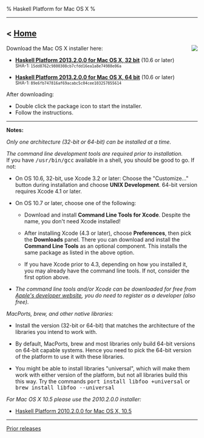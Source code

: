 % Haskell Platform for Mac OS X
%

-------------------------------
< [Home]
-------------------------------

[Home]: index.html

<img style="float:right;" src="images/OS_X-Logo.png" />
Download the Mac OS X installer here:

* **<a href="http://lambda.haskell.org/platform/download/2013.2.0.0/Haskell%20Platform%202013.2.0.0%2032bit.pkg" onClick="javascript: pageTracker._trackPageview('/downloads/mac'); ">Haskell Platform 2013.2.0.0 for Mac OS X, 32 bit</a>** (10.6 or later)  \
<small>SHA-1: `15dd8762c9800308cb7cfdd16ea1a8e74988e06a`</small>

* **<a href="http://lambda.haskell.org/platform/download/2013.2.0.0/Haskell%20Platform%202013.2.0.0%2064bit.pkg" onClick="javascript: pageTracker._trackPageview('/downloads/mac'); "> Haskell Platform 2013.2.0.0 for Mac OS X, 64 bit</a>** (10.6 or later)  \
<small>SHA-1: `89e6fb747816af69acabc5c04cee103257855614`</small>

<!--
* <small>*Pick the 32-bit version, unless you have a specific reason to use the 64-bit version.*<br />
The 32-bit one is slightly faster for most programs.<br />
If you use **MacPorts**, **brew**, or other 3rd party libraries, see below.</small>
-->

After downloading:

* Double click the package icon to start the installer.
* Follow the instructions.

----

**Notes:**

*Only one architecture (32-bit or 64-bit) can be installed at a time.*

*The command line development tools are required prior to installation.*
<br />If you have <tt>/usr/bin/gcc</tt> available in a shell, you should be good to go. If not:

  * On OS 10.6, 32-bit, use Xcode 3.2 or later: Choose the "Customize…" button during installation and choose **UNIX Development**. 64-bit version requires Xcode 4.1 or later.

  * On OS 10.7 or later, choose one of the following:

    * Download and install **Command Line Tools for Xcode**.
      Despite the name, you don't need Xcode installed!

    * After installing Xcode (4.3 or later), choose **Preferences**, then
      pick the **Downloads** panel. There you can download and
      install the **Command Line Tools** as an optional component.
      This installs the same package as listed in the above option.

    * If you have Xcode prior to 4.3, depending on how you installed it,
      you may already have the command line tools. If not, consider the
      first option above.

  * *The command line tools and/or Xcode can be downloaded for free
    from [Apple's developer website](http://developer.apple.com), you
    do need to register as a developer (also free).*

*MacPorts, brew, and other native libraries:*

  * Install the version (32-bit or 64-bit) that matches the architecture of the
    libraries you intend to work with.

  * By default, MacPorts, brew and most libraries only build 64-bit versions on
     64-bit capable systems. Hence you need to pick the 64-bit version of the
     platform to use it with these libraries.

  * You might be able to install libraries "universal", which will make them
    work with either version of the platform, but not all libraries build this
    this way. Try the commands <tt>port install libfoo +universal</tt> or
    <tt>brew install libfoo --universal</tt>

*For Mac OS X 10.5 please use the 2010.2.0.0 installer:*

* <a href="http://lambda.haskell.org/platform/download/2010.2.0.0/haskell-platform-2010.2.0.0.i386.dmg" onClick="javascript: pageTracker._trackPageview('/downloads/mac/old'); ">Haskell Platform 2010.2.0.0 for Mac OS X, 10.5</a>

--------

[Prior releases](prior.html)

